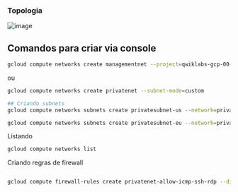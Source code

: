 ### Topologia
![image](https://user-images.githubusercontent.com/59710101/216000784-fb51a138-5eeb-464b-b43b-b29705c4b1f4.png)

## Comandos para criar via console
```sh
gcloud compute networks create managementnet --project=qwiklabs-gcp-00-6e10122d2007 --subnet-mode=custom --mtu=1460 --bgp-routing-mode=regional && gcloud compute networks subnets create managementsubnet-us --project=qwiklabs-gcp-00-6e10122d2007 --range=10.240.0.0/20 --stack-type=IPV4_ONLY --network=managementnet --region=us-west3

```
ou

```sh
gcloud compute networks create privatenet --subnet-mode=custom

## Criando subnets
gcloud compute networks subnets create privatesubnet-us --network=privatenet --region=us-west3 --range=172.16.0.0/24

gcloud compute networks subnets create privatesubnet-eu --network=privatenet --region=europe-west1 --range=172.20.0.0/20
```

Listando
```sh
gcloud compute networks list

```
Criando regras de firewall
```sh

gcloud compute firewall-rules create privatenet-allow-icmp-ssh-rdp --direction=INGRESS --priority=1000 --network=privatenet --action=ALLOW --rules=icmp,tcp:22,tcp:3389 --source-ranges=0.0.0.0/0

```
